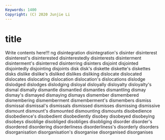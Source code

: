 ```yaml
---
Keywords: 1400
Copyright: (C) 2020 Junjie Li
---
```


# title

Write contents here!!!
ng 
disintegration 
disintegration's
disinter 
disinterest 
disinterest's 
disinterested 
disinterestedly 
disinterests 
disinterment 
disinterment's 
disinterred 
disinterring
disinters 
disjoint 
disjointed 
disjointedly 
disjointing 
disjoints 
disk 
disk's 
diskette 
diskette's
diskettes 
disks 
dislike 
dislike's 
disliked 
dislikes 
disliking 
dislocate 
dislocated 
dislocates
dislocating 
dislocation 
dislocation's 
dislocations 
dislodge 
dislodged 
dislodges 
dislodging 
disloyal 
disloyally
disloyalty 
disloyalty's 
dismal 
dismally 
dismantle 
dismantled 
dismantles 
dismantling 
dismay 
dismay's
dismayed 
dismaying 
dismays 
dismember 
dismembered 
dismembering 
dismemberment 
dismemberment's 
dismembers 
dismiss
dismissal 
dismissal's 
dismissals 
dismissed 
dismisses 
dismissing 
dismissive 
dismount 
dismount's 
dismounted
dismounting 
dismounts 
disobedience 
disobedience's 
disobedient 
disobediently 
disobey 
disobeyed 
disobeying 
disobeys
disoblige 
disobliged 
disobliges 
disobliging 
disorder 
disorder's 
disordered 
disordering 
disorderliness 
disorderliness's
disorderly 
disorders 
disorganisation 
disorganisation's 
disorganise 
disorganised 
disorganises 
